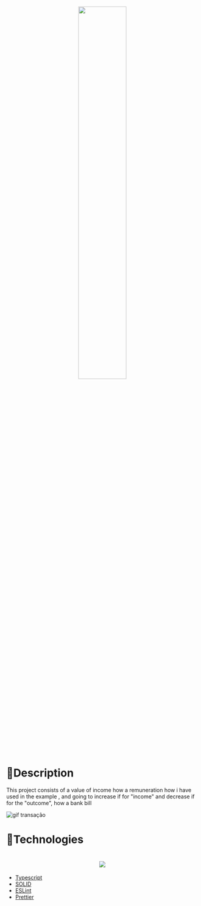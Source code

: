 <h1 align="center">
<img src="https://ik.imagekit.io/r7dq3hfa8t/node-js-736399_960_720_3CJsc7FZT.webp" width="50%">
</h1>

# 📕Description

This project consists of a value of income how a remuneration how i have used in the example , 
and going to increase if for "income"
and decrease if for the "outcome", how a bank bill

![gif transação](https://github.com/vitorfebraga/challengefirstprojectnode/blob/master/transaction.gif)

# 🚀Technologies

<h1 align="center">
<img src="https://ik.imagekit.io/r7dq3hfa8t/0_BMQsncKqA0-nSIe2_PgmWLgdd-.png">
</h1>

- [Typescript](https://www.typescriptlang.org/)
- [SOLID](https://pt.wikipedia.org/wiki/SOLID)
- [ESLint](https://eslint.org/)
- [Prettier](https://prettier.io/)
